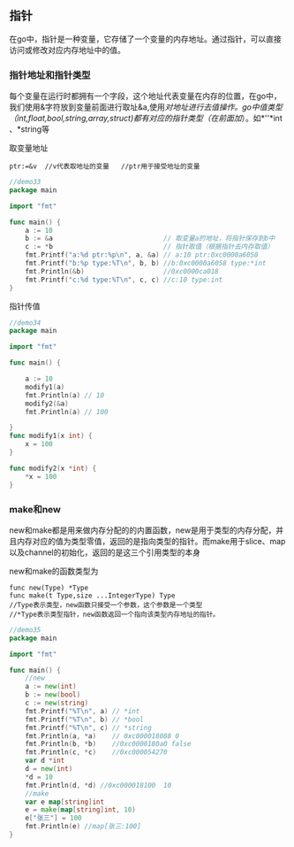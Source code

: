 



## 指针

在go中，指针是一种变量，它存储了一个变量的内存地址。通过指针，可以直接访问或修改对应内存地址中的值。

### 指针地址和指针类型

每个变量在运行时都拥有一个字段，这个地址代表变量在内存的位置，在go中，我们使用&字符放到变量前面进行取址&a,使用*对地址进行去值操作。go中值类型（int,float,bool,string,array,struct)都有对应的指针类型（在前面加*）。如*''\*int 、\*string等

取变量地址

```
ptr:=&v  //v代表取地址的变量   //ptr用于接受地址的变量
```

```go
//demo33
package main

import "fmt"

func main() {
	a := 10
	b := &a                            // 取变量a的地址，将指针保存到b中
	c := *b                            // 指针取值（根据指针去内存取值）
	fmt.Printf("a:%d ptr:%p\n", a, &a) // a:10 ptr:0xc0000a6058
	fmt.Printf("b:%p type:%T\n", b, b) //b:0xc0000a6058 type:*int
	fmt.Println(&b)                    //0xc0000ca018
	fmt.Printf("c:%d type:%T\n", c, c) //c:10 type:int
}
```

指针传值

```go
//demo34
package main

import "fmt"

func main() {

	a := 10
	modify1(a)
	fmt.Println(a) // 10
	modify2(&a)
	fmt.Println(a) // 100

}
func modify1(x int) {
	x = 100
}

func modify2(x *int) {
	*x = 100
}

```

### make和new

new和make都是用来做内存分配的的内置函数，new是用于类型的内存分配，并且内存对应的值为类型零值，返回的是指向类型的指针。而make用于slice、map以及channel的初始化，返回的是这三个引用类型的本身

new和make的函数类型为

```
func new(Type) *Type
func make(t Type,size ...IntegerType) Type
//Type表示类型，new函数只接受一个参数，这个参数是一个类型
//*Type表示类型指针，new函数返回一个指向该类型内存地址的指针。
```

```go
//demo35
package main

import "fmt"

func main() {
	//new
	a := new(int)
	b := new(bool)
	c := new(string)
	fmt.Printf("%T\n", a) // *int
	fmt.Printf("%T\n", b) // *bool
	fmt.Printf("%T\n", c) // *string
	fmt.Println(a, *a)    // 0xc000018088 0
	fmt.Println(b, *b)    //0xc0000180a0 false
	fmt.Println(c, *c)    //0xc000054270
	var d *int
	d = new(int)
	*d = 10
	fmt.Println(d, *d) //0xc000018100  10
	//make
	var e map[string]int
	e = make(map[string]int, 10)
	e["张三"] = 100
	fmt.Println(e) //map[张三:100]
}

```






